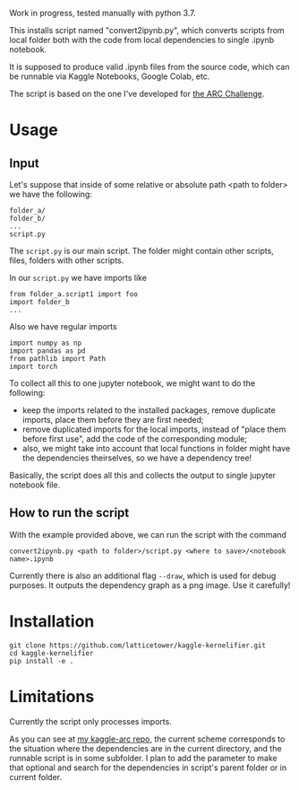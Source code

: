 Work in progress, tested manually with python 3.7.

This installs script named "convert2ipynb.py", which converts scripts from local folder both with the code from local dependencies to single .ipynb notebook.

It is supposed to produce valid .ipynb files from the source code, which can be runnable via Kaggle Notebooks, Google Colab, etc.

The script is based on the one I've developed for [the ARC Challenge](https://github.com/latticetower/kaggle-arc).


# Usage

## Input

Let's suppose that inside of some relative or absolute path \<path to folder\> we have the following:

```
folder_a/
folder_b/
...
script.py
```
The `script.py` is our main script. The folder might contain other scripts, files, folders with other scripts.

In our `script.py` we have imports like
```
from folder_a.script1 import foo
import folder_b
...
```
Also we have regular imports
```
import numpy as np
import pandas as pd
from pathlib import Path
import torch
```

To collect all this to one jupyter notebook, we might want to do the following:
- keep the imports related to the installed packages, remove duplicate imports, place them before they are first needed;
- remove duplicated imports for the local imports, instead of "place them before first use", add the code of the corresponding module;
- also, we might take into account that local functions in folder might have the dependencies theirselves, so we have a dependency tree!

Basically, the script does all this and collects the output to single jupyter notebook file. 

## How to run the script

With the example provided above, we can run the script with the command

```
convert2ipynb.py <path to folder>/script.py <where to save>/<notebook name>.ipynb
```

Currently there is also an additional flag `--draw`, which is used for debug purposes. It outputs the dependency graph as a png image. Use it carefully!

# Installation

```
git clone https://github.com/latticetower/kaggle-kernelifier.git
cd kaggle-kernelifier
pip install -e .
```

# Limitations

Currently the script only processes imports.

As you can see at [my kaggle-arc repo](https://github.com/latticetower/kaggle-arc), the current scheme corresponds to the situation where the dependencies are in the current directory, and the runnable script is in some subfolder. I plan to add the parameter to make that optional and search for the dependencies in script's parent folder or in current folder. 


